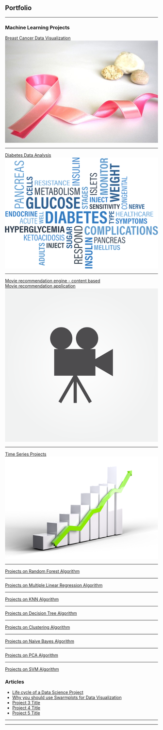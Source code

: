 ## Portfolio

---

### Machine Learning Projects 

[Breast Cancer Data Visualization](https://medium.com/p/5d719dab0ae4)
<img src="images/pink-ribbon-gf2c5bfc32_640.jpg"/>

---
[Diabetes Data Analysis](https://github.com/DebanjaliBasu/Diabetes-data-analysis)
<img src="images/diabetes-gcf63f357b_640.png"/>

---
[Movie recommendation engine - content based](https://www.kaggle.com/code/debanjalibasu/easy-movie-recommendation-engine-content-based)<br>
[Movie recommendation application](https://movie-recommend-basu.herokuapp.com/)
<img src="images/camera-g4183d3731_640.png"/>

---

[Time Series Projects](https://github.com/DebanjaliBasu/Projects-Data-science/tree/main/Time%20series/forecasting)
<img src="images/growth-g23cff77c4_640.png"/>

---

[Projects on Random Forest Algorithm](https://github.com/DebanjaliBasu/Projects-Data-science/tree/main/Machine%20Learning%20Projects/Random%20Forest)

---

[Projects on Multiple Linear Regression Algorithm](https://github.com/DebanjaliBasu/Projects-Data-science/tree/main/Machine%20Learning%20Projects/MLR)

---

[Projects on KNN Algorithm](https://github.com/DebanjaliBasu/Projects-Data-science/tree/main/Machine%20Learning%20Projects/KNN)

---

[Projects on Decision Tree Algorithm](https://github.com/DebanjaliBasu/Projects-Data-science/tree/main/Machine%20Learning%20Projects/Decision%20Tree)

---

[Projects on Clustering Algorithm](https://github.com/DebanjaliBasu/Projects-Data-science/tree/main/Machine%20Learning%20Projects/Clustering)

---

[Projects on Naive Bayes Algorithm](https://github.com/DebanjaliBasu/Projects-Data-science/tree/main/Machine%20Learning%20Projects/Naive%20bayes)

---

[Projects on PCA Algorithm](https://github.com/DebanjaliBasu/Projects-Data-science/tree/main/Machine%20Learning%20Projects/PCA)

---

[Projects on SVM Algorithm](https://github.com/DebanjaliBasu/Projects-Data-science/tree/main/Machine%20Learning%20Projects/SVM)




### Articles

- [Life cycle of a Data Science Project](https://medium.com/p/87a370e9f91f)
- [Why you should use Swarmplots for Data Visualization](https://debanjalibasu.medium.com/why-you-should-use-swarmplots-for-data-visualization-58ee9c832a92)
- [Project 3 Title](http://example.com/)
- [Project 4 Title](http://example.com/)
- [Project 5 Title](http://example.com/)

---




---

<!-- Remove above link if you don't want to attibute -->
